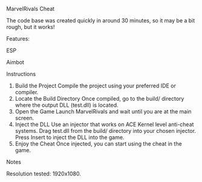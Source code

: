 MarvelRivals Cheat

The code base was created quickly in around 30 minutes, so it may be a bit rough, but it works!

Features:

ESP

Aimbot



Instructions
1. Build the Project
Compile the project using your preferred IDE or compiler.
2. Locate the Build Directory
Once compiled, go to the build/ directory where the output DLL (test.dll) is located.
3. Open the Game
Launch MarvelRivals and wait until you are at the main screen.
4. Inject the DLL
Use an injector that works on ACE Kernel level anti-cheat systems.
Drag test.dll from the build/ directory into your chosen injector.
Press Insert to inject the DLL into the game.
5. Enjoy the Cheat
Once injected, you can start using the cheat in the game.


Notes

Resolution tested: 1920x1080. 
